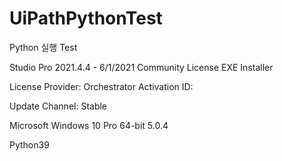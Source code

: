 # UiPathPythonTest

Python 실행 Test

Studio Pro 2021.4.4 - 6/1/2021
Community License
EXE Installer

License Provider: Orchestrator
Activation ID: 

Update Channel: Stable

Microsoft Windows 10 Pro 64-bit
5.0.4

Python39
